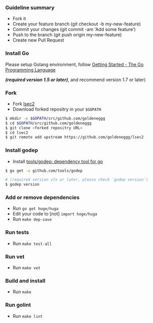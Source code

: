###  Guideline summary
- Fork it
- Create your feature branch (git checkout -b my-new-feature)
- Commit your changes (git commit -am 'Add some feature')
- Push to the branch (git push origin my-new-feature)
- Create new Pull Request

### Install Go
Please setup Golang environment, follow [Getting Started \- The Go Programming Language](https://golang.org/doc/instal)

___(required version 1.5 or later)___, and recommend version 1.7 or later)

### Fork
* Fork [lsec2](https://github.com/goldeneggg/lsec2/fork)
* Download forked repositry in your `$GOPATH`

```sh
$ mkdir -p $GOPATH/src/github.com/goldeneggg
$ cd $GOPATH/src/github.com/goldeneggg
$ git clone <forked repositry URL>
$ cd lsec2
$ git remote add upstream https://github.com/goldeneggg/lsec2
```

### Install godep
* Install [tools/godep: dependency tool for go](https://github.com/tools/godep)

```sh
$ go get -u github.com/tools/godep

# (required version v7x or later, please check `godep version`)
$ godep version
```

### Add or remove dependencies

* Run `go get hoge/huga`
* Edit your code to [not] `import hoge/huga`
* Run `make dep-save`

### Run tests

* Run `make test-all`

### Run vet

* Run `make vet`

### Build and install

* Run `make`

### Run golint

* Run `make lint`
